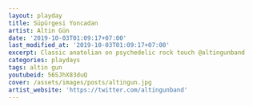 ```yaml
---
layout: playday
title: Süpürgesi Yoncadan
artist: Altin Gün
date: '2019-10-03T01:09:17+07:00'
last_modified_at: '2019-10-03T01:09:17+07:00'
excerpt: Classic anatolian on psychedelic rock touch @altingunband
categories: playdays
tags: altin gun
youtubeid: 56SJhX83duQ
cover: /assets/images/posts/altingun.jpg
artist_website: 'https://twitter.com/altingunband'
---
```


